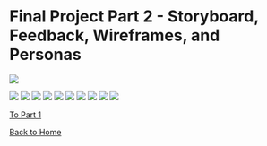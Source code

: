 # Final Project Part 2 - Storyboard, Feedback, Wireframes, and Personas

![](/Storyboard.png)

![](/MapSketchJPG.JPG)
![](/LivePerf.jpg)
![](/DisciplineTrends.jpg)
![](/OverallAttendance.jpg)
![](/Motivators.jpg)
![](/Barriers.jpg)
![](/YAPDiversity.jpg)
![](/LivePerf.jpg)
![](/Pleasure.jpg)
![](/Top5.jpg)






[To Part 1](/FinalProject_Cherry.md)

[Back to Home](https://ascherry.github.io/cherry-portfolio/)
